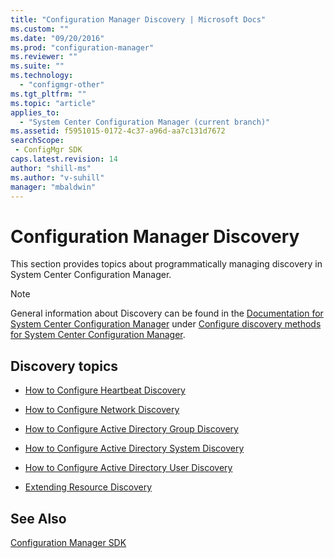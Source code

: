 ```yaml
---
title: "Configuration Manager Discovery | Microsoft Docs"
ms.custom: ""
ms.date: "09/20/2016"
ms.prod: "configuration-manager"
ms.reviewer: ""
ms.suite: ""
ms.technology:
  - "configmgr-other"
ms.tgt_pltfrm: ""
ms.topic: "article"
applies_to:
  - "System Center Configuration Manager (current branch)"
ms.assetid: f5951015-0172-4c37-a96d-aa7c131d7672searchScope: - ConfigMgr SDK
caps.latest.revision: 14
author: "shill-ms"
ms.author: "v-suhill"
manager: "mbaldwin"
---
```

# Configuration Manager Discovery
This section provides topics about programmatically managing discovery in System Center Configuration Manager.  

> [!NOTE]
>  General information about Discovery can be found in the [Documentation for System Center Configuration Manager](https://technet.microsoft.com/en-us/library/mt346023.aspx) under [Configure discovery methods for System Center Configuration Manager](https://technet.microsoft.com/en-us/library/mt720648.aspx).  

## Discovery topics  

-   [How to Configure Heartbeat Discovery](../../../../develop/core/servers/configure/how-to-configure-heartbeat-discovery.md)  

-   [How to Configure Network Discovery](../../../../develop/core/servers/configure/how-to-configure-network-discovery.md)  

-   [How to Configure Active Directory Group Discovery](../../../../develop/core/servers/configure/how-to-configure-active-directory-group-discovery.md)  

-   [How to Configure Active Directory System Discovery](../../../../develop/core/servers/configure/how-to-configure-active-directory-system-discovery.md)  

-   [How to Configure Active Directory User Discovery](../../../../develop/core/servers/configure/how-to-configure-active-directory-user-discovery.md)  

-   [Extending Resource Discovery](../../../../develop/core/servers/configure/extending-resource-discovery.md)  

## See Also  
 [Configuration Manager SDK](../../../../develop/core/misc/system-center-configuration-manager-sdk.md)
